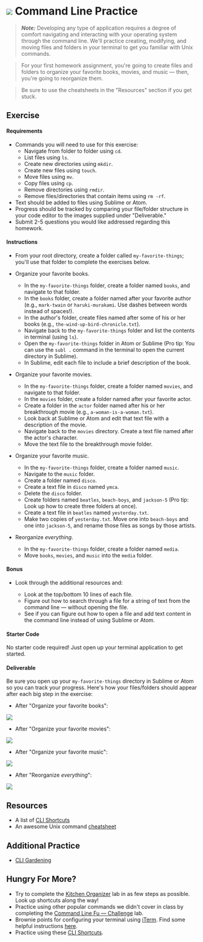 

# ![](https://ga-dash.s3.amazonaws.com/production/assets/logo-9f88ae6c9c3871690e33280fcf557f33.png) Command Line Practice

> ***Note:*** Developing any type of application requires a degree of comfort navigating and interacting with your operating system through the command line. We'll practice creating, modifying, and moving files and folders in your terminal to get you familiar with Unix commands.

> For your first homework assignment, you're going to create files and folders to organize your favorite books, movies, and music — then, you're going to reorganize them.

> Be sure to use the cheatsheets in the "Resources" section if you get stuck.

## Exercise

#### Requirements
- Commands you will need to use for this exercise:
  - Navigate from folder to folder using `cd`.
  - List files using `ls`.
  - Create new directories using `mkdir`.
  - Create new files using `touch`.
  - Move files using `mv`.
  - Copy files using `cp`.
  - Remove directories using `rmdir`.
  - Remove files/directories that contain items using `rm -rf`.
- Text should be added to files using Sublime or Atom.
- Progress should be tracked by comparing your file/folder structure in your code editor to the images supplied under "Deliverable."
- Submit 2-5 questions you would like addressed regarding this homework.


#### Instructions

- From your root directory, create a folder called `my-favorite-things`; you'll use that folder to complete the exercises below.

- Organize your favorite books.

  - In the `my-favorite-things` folder, create a folder named `books`, and navigate to that folder.
  - In the `books` folder, create a folder named after your favorite author (e.g., `mark-twain` or `haruki-murakami`. Use dashes between words instead of spaces!).
  - In the author's folder, create files named after some of his or her books (e.g., `the-wind-up-bird-chronicle.txt`).
  - Navigate back to the `my-favorite-things` folder and list the contents in terminal (using `ls`).
  - Open the `my-favorite-things` folder in Atom or Sublime (Pro tip: You can use the `subl .` command in the terminal to open the current directory in Sublime).
  - In Sublime, edit each file to include a brief description of the book.


- Organize your favorite movies.

  - In the `my-favorite-things` folder, create a folder named `movies`, and navigate to that folder.
  - In the `movies` folder, create a folder named after your favorite actor.
  - Create a folder in the `actor` folder named after his or her breakthrough movie (e.g., `a-woman-is-a-woman.txt`).
  - Look back at Sublime or Atom and edit that text file with a description of the movie.
  - Navigate back to the `movies` directory. Create a text file named after the actor's character.
  - Move the text file to the breakthrough movie folder.

- Organize your favorite music.

  - In the `my-favorite-things` folder, create a folder named `music`.
  - Navigate to the `music` folder.
  - Create a folder named `disco`.
  - Create a text file in `disco` named `ymca`.
  - Delete the `disco` folder.
  - Create folders named `beatles`, `beach-boys`, and `jackson-5` (Pro tip: Look up how to create three folders at once).
  - Create a text file in `beatles` named `yesterday.txt`.
  - Make two copies of `yesterday.txt`. Move one into `beach-boys` and one into `jackson-5`, and rename those files as songs by those artists.


- Reorganize _everything_.

  - In the `my-favorite-things` folder, create a folder named `media`.
  - Move `books`, `movies`, and `music` into the `media` folder.

#### Bonus

- Look through the additional resources and:

  - Look at the top/bottom 10 lines of each file.
  - Figure out how to search through a file for a string of text from the command line — without opening the file.
  - See if you can figure out how to open a file and add text content in the command line instead of using Sublime or Atom.


#### Starter Code

No starter code required! Just open up your terminal application to get started.

#### Deliverable

Be sure you open up your `my-favorite-things` directory in Sublime or Atom so you can track your progress. Here's how your files/folders should appear after each big step in the exercise:

- After "Organize your favorite books":

![](screenshots/books.png)

- After "Organize your favorite movies":

![](screenshots/movie.png)

- After "Organize your favorite music":

![](screenshots/music.png)

- After "Reorganize _everything_":

![](screenshots/media.png)

## Resources
- A list of [CLI Shortcuts](https://gist.github.com/alexpchin/01caa027b825d5f98871)
- An awesome Unix command [cheatsheet](https://github.com/veltman/clmystery/blob/master/cheatsheet.md)


## Additional Practice
- [CLI Gardening](https://github.com/ga-dc/cli_gardening)

## Hungry For More?
- Try to complete the [Kitchen Organizer](labs/kitchen/README.md) lab in as few steps as possible. Look up shortcuts along the way!
- Practice using other popular commands we didn't cover in class by completing the [Command Line Fu — Challenge](https://github.com/ga-wdi-exercises/command_line_fu) lab.
- Brownie points for configuring your terminal using [iTerm](https://www.iterm2.com/). Find some helpful instructions [here](http://yoderbacon.com/blog/2014/10/22/how-to-customize-iterm/).
- Practice using these [CLI Shortcuts](https://gist.github.com/alexpchin/01caa027b825d5f98871).
